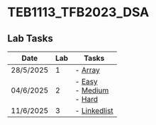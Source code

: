 ﻿# TEB1113_TFB2023_DSA

## Lab Tasks

| Date       | Lab | Tasks                         |
|------------|-----|-------------------------------|
| 28/5/2025  | 1   | - [Array](./24003426_harith_L1.cpp)      |
| 04/6/2025  | 2   | - [Easy](./24003426_harith_L2_Easy.cpp) <br> - [Medium](./24003426_harith_L2_Medium.cpp) <br> - [Hard](./24003426_harith_L2_Hard.cpp) |
| 11/6/2025  | 3   | - [Linkedlist](./24003426_harith_L3.cpp)     
